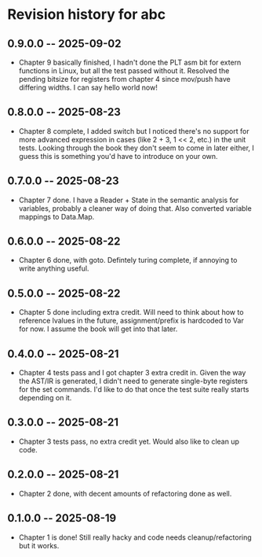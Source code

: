 # Revision history for abc

## 0.9.0.0 -- 2025-09-02

* Chapter 9 basically finished, I hadn't done the PLT asm bit for extern functions in Linux, but all the test passed without it. Resolved the pending bitsize for registers from chapter 4 since mov/push have differing widths. I can say hello world now!

## 0.8.0.0 -- 2025-08-23

* Chapter 8 complete, I added switch but I noticed there's no support for more advanced expression in cases (like 2 + 3, 1 << 2, etc.) in the unit tests. Looking through the book they don't seem to come in later either, I guess this is something you'd have to introduce on your own.

## 0.7.0.0 -- 2025-08-23

* Chapter 7 done. I have a Reader + State in the semantic analysis for variables, probably a cleaner way of doing that. Also converted variable mappings to Data.Map.

## 0.6.0.0 -- 2025-08-22

* Chapter 6 done, with goto. Defintely turing complete, if annoying to write anything useful.

## 0.5.0.0 -- 2025-08-22

* Chapter 5 done including extra credit. Will need to think about how to reference lvalues in the future, assignment/prefix is hardcoded to Var for now. I assume the book will get into that later.

## 0.4.0.0 -- 2025-08-21

* Chapter 4 tests pass and I got chapter 3 extra credit in. Given the way the AST/IR is generated, I didn't need to generate single-byte registers for the set commands. I'd like to do that once the test suite really starts depending on it.

## 0.3.0.0 -- 2025-08-21

* Chapter 3 tests pass, no extra credit yet. Would also like to clean up code.

## 0.2.0.0 -- 2025-08-21

* Chapter 2 done, with decent amounts of refactoring done as well.

## 0.1.0.0 -- 2025-08-19

* Chapter 1 is done! Still really hacky and code needs cleanup/refactoring but it works.
